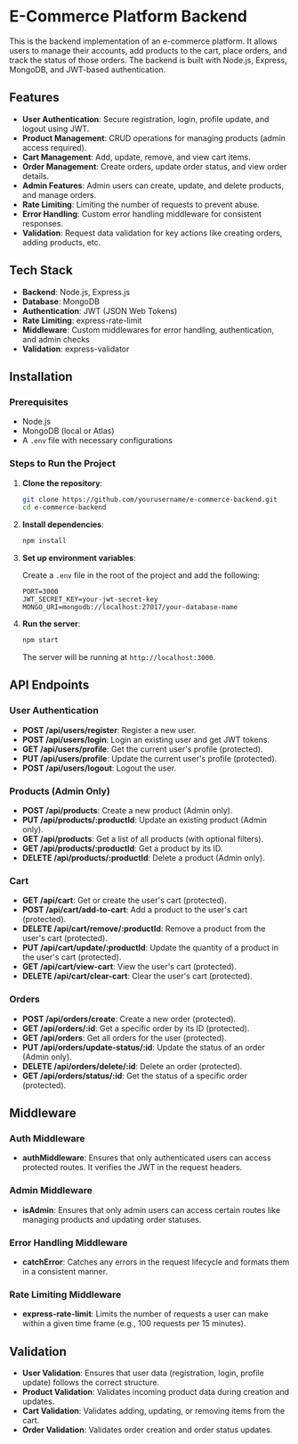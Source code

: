 # E-Commerce Platform Backend

This is the backend implementation of an e-commerce platform. It allows users to manage their accounts, add products to the cart, place orders, and track the status of those orders. The backend is built with Node.js, Express, MongoDB, and JWT-based authentication. 

## Features

- **User Authentication**: Secure registration, login, profile update, and logout using JWT.
- **Product Management**: CRUD operations for managing products (admin access required).
- **Cart Management**: Add, update, remove, and view cart items.
- **Order Management**: Create orders, update order status, and view order details.
- **Admin Features**: Admin users can create, update, and delete products, and manage orders.
- **Rate Limiting**: Limiting the number of requests to prevent abuse.
- **Error Handling**: Custom error handling middleware for consistent responses.
- **Validation**: Request data validation for key actions like creating orders, adding products, etc.

## Tech Stack

- **Backend**: Node.js, Express.js
- **Database**: MongoDB
- **Authentication**: JWT (JSON Web Tokens)
- **Rate Limiting**: express-rate-limit
- **Middleware**: Custom middlewares for error handling, authentication, and admin checks
- **Validation**: express-validator

## Installation

### Prerequisites

- Node.js
- MongoDB (local or Atlas)
- A `.env` file with necessary configurations

### Steps to Run the Project

1. **Clone the repository**:

    ```bash
    git clone https://github.com/yourusername/e-commerce-backend.git
    cd e-commerce-backend
    ```

2. **Install dependencies**:

    ```bash
    npm install
    ```

3. **Set up environment variables**:

    Create a `.env` file in the root of the project and add the following:

    ```
    PORT=3000
    JWT_SECRET_KEY=your-jwt-secret-key
    MONGO_URI=mongodb://localhost:27017/your-database-name
    ```

4. **Run the server**:

    ```bash
    npm start
    ```

    The server will be running at `http://localhost:3000`.

## API Endpoints

### User Authentication

- **POST /api/users/register**: Register a new user.
- **POST /api/users/login**: Login an existing user and get JWT tokens.
- **GET /api/users/profile**: Get the current user's profile (protected).
- **PUT /api/users/profile**: Update the current user's profile (protected).
- **POST /api/users/logout**: Logout the user.

### Products (Admin Only)

- **POST /api/products**: Create a new product (Admin only).
- **PUT /api/products/:productId**: Update an existing product (Admin only).
- **GET /api/products**: Get a list of all products (with optional filters).
- **GET /api/products/:productId**: Get a product by its ID.
- **DELETE /api/products/:productId**: Delete a product (Admin only).

### Cart

- **GET /api/cart**: Get or create the user's cart (protected).
- **POST /api/cart/add-to-cart**: Add a product to the user's cart (protected).
- **DELETE /api/cart/remove/:productId**: Remove a product from the user's cart (protected).
- **PUT /api/cart/update/:productId**: Update the quantity of a product in the user's cart (protected).
- **GET /api/cart/view-cart**: View the user's cart (protected).
- **DELETE /api/cart/clear-cart**: Clear the user's cart (protected).

### Orders

- **POST /api/orders/create**: Create a new order (protected).
- **GET /api/orders/:id**: Get a specific order by its ID (protected).
- **GET /api/orders**: Get all orders for the user (protected).
- **PUT /api/orders/update-status/:id**: Update the status of an order (Admin only).
- **DELETE /api/orders/delete/:id**: Delete an order (protected).
- **GET /api/orders/status/:id**: Get the status of a specific order (protected).

## Middleware

### Auth Middleware

- **authMiddleware**: Ensures that only authenticated users can access protected routes. It verifies the JWT in the request headers.

### Admin Middleware

- **isAdmin**: Ensures that only admin users can access certain routes like managing products and updating order statuses.

### Error Handling Middleware

- **catchError**: Catches any errors in the request lifecycle and formats them in a consistent manner.

### Rate Limiting Middleware

- **express-rate-limit**: Limits the number of requests a user can make within a given time frame (e.g., 100 requests per 15 minutes).

## Validation

- **User Validation**: Ensures that user data (registration, login, profile update) follows the correct structure.
- **Product Validation**: Validates incoming product data during creation and updates.
- **Cart Validation**: Validates adding, updating, or removing items from the cart.
- **Order Validation**: Validates order creation and order status updates.


